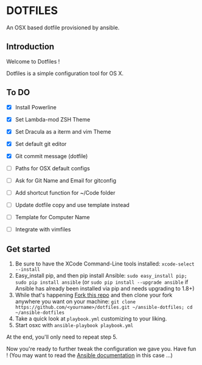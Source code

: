 DOTFILES
========

An OSX based dotfile provisioned by ansible.

## Introduction

Welcome to Dotfiles !

Dotfiles is a simple configuration tool for OS X.

## To DO

- [x] Install Powerline
- [x] Set Lambda-mod ZSH Theme
- [x] Set Dracula as a iterm and vim Theme
- [x] Set default git editor
- [x] Git commit message (dotfile)
- [ ] Paths for OSX default configs
- [ ] Ask for Git Name and Email for gitconfig
- [ ] Add shortcut function for ~/Code folder
- [ ] Update dotfile copy and use template instead
- [ ] Template for Computer Name
- [ ] Integrate with vimfiles


## Get started

1. Be sure to have the XCode Command-Line tools installed: `xcode-select --install`
2. Easy_install pip, and then pip install Ansible: `sudo easy_install pip; sudo pip install ansible` (or `sudo pip install --upgrade ansible` if Ansible has already been installed via pip and needs upgrading to 1.8+)
3. While that's happening [Fork this repo](https://github.com/pragmaticivan/dotfiles/fork) and then clone your fork anywhere you want on your machine: `git clone https://github.com/<yourname>/dotfiles.git ~/ansible-dotfiles; cd ~/ansible-dotfiles`
4. Take a quick look at `playbook.yml` customizing to your liking.
5. Start osxc with `ansible-playbook playbook.yml`

At the end, you'll only need to repeat step 5.

Now you're ready to further tweak the configuration we gave you. Have fun ! (You may want to read the [Ansible documentation](http://docs.ansible.com/index.html) in this case ...)
